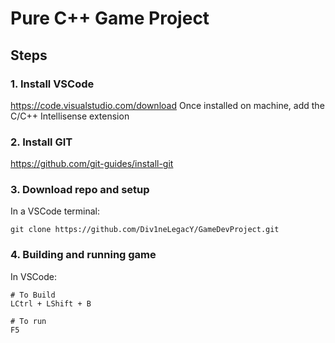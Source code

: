 # Pure C++ Game Project

## Steps
### 1. Install VSCode
https://code.visualstudio.com/download
Once installed on machine, add the C/C++ Intellisense extension

### 2. Install GIT
https://github.com/git-guides/install-git

### 3. Download repo and setup
In a VSCode terminal:
```
git clone https://github.com/Div1neLegacY/GameDevProject.git
```

### 4. Building and running game
In VSCode:
```
# To Build
LCtrl + LShift + B

# To run
F5
```

